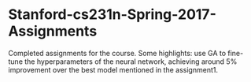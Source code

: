 # Stanford-cs231n-Spring-2017-Assignments
Completed assignments for the course. Some highlights: use GA to fine-tune the hyperparameters of the neural network, achieving around 5% improvement over the best model mentioned in the assignment1.
